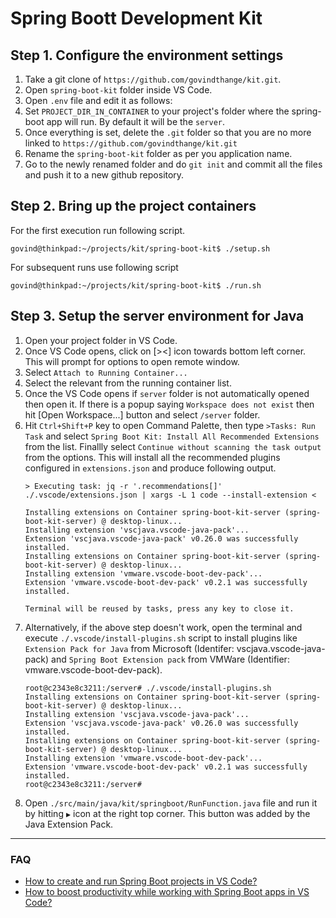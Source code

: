 # Spring Boott Development Kit

## Step 1. Configure the environment settings

1. Take a git clone of `https://github.com/govindthange/kit.git`.
2. Open `spring-boot-kit` folder inside VS Code.
3. Open `.env` file and edit it as follows:
4. Set `PROJECT_DIR_IN_CONTAINER` to your project's folder where the spring-boot app will run. By default it will be the `server`.
5. Once everything is set, delete the `.git` folder so that you are no more linked to `https://github.com/govindthange/kit.git`
6. Rename the `spring-boot-kit` folder as per you application name.
7. Go to the newly renamed folder and do `git init` and commit all the files and push it to a new github repository.

## Step 2. Bring up the project containers

For the first execution run following script.

```
govind@thinkpad:~/projects/kit/spring-boot-kit$ ./setup.sh
```

For subsequent runs use following script
```
govind@thinkpad:~/projects/kit/spring-boot-kit$ ./run.sh
```

## Step 3. Setup the server environment for Java

1. Open your project folder in VS Code.
2. Once VS Code opens, click on [><] icon towards bottom left corner. This will prompt for options to open remote window.
3. Select `Attach to Running Container...`
4. Select the relevant from the running container list.
5. Once the VS Code opens if `server` folder is not automatically opened then open it. If there is a popup saying `Workspace does not exist` then hit [Open Workspace...] button and select `/server` folder.
6. Hit `Ctrl+Shift+P` key to open Command Palette, then type `>Tasks: Run Task` and select `Spring Boot Kit: Install All Recommended Extensions` from the list. Finallly select `Continue without scanning the task output` from the options. This will install all the recommended plugins configured in `extensions.json` and produce following output.
    ```
    > Executing task: jq -r '.recommendations[]' ./.vscode/extensions.json | xargs -L 1 code --install-extension <

    Installing extensions on Container spring-boot-kit-server (spring-boot-kit-server) @ desktop-linux...
    Installing extension 'vscjava.vscode-java-pack'...
    Extension 'vscjava.vscode-java-pack' v0.26.0 was successfully installed.
    Installing extensions on Container spring-boot-kit-server (spring-boot-kit-server) @ desktop-linux...
    Installing extension 'vmware.vscode-boot-dev-pack'...
    Extension 'vmware.vscode-boot-dev-pack' v0.2.1 was successfully installed.

    Terminal will be reused by tasks, press any key to close it.
    ```
7. Alternatively, if the above step doesn't work, open the terminal and execute `./.vscode/install-plugins.sh` script to install plugins like `Extension Pack for Java` from Microsoft (Identifer: vscjava.vscode-java-pack) and `Spring Boot Extension pack` from VMWare (Identifier: vmware.vscode-boot-dev-pack).
    ```
    root@c2343e8c3211:/server# ./.vscode/install-plugins.sh 
    Installing extensions on Container spring-boot-kit-server (spring-boot-kit-server) @ desktop-linux...
    Installing extension 'vscjava.vscode-java-pack'...
    Extension 'vscjava.vscode-java-pack' v0.26.0 was successfully installed.
    Installing extensions on Container spring-boot-kit-server (spring-boot-kit-server) @ desktop-linux...
    Installing extension 'vmware.vscode-boot-dev-pack'...
    Extension 'vmware.vscode-boot-dev-pack' v0.2.1 was successfully installed.
    root@c2343e8c3211:/server# 
    ```
8. Open `./src/main/java/kit/springboot/RunFunction.java` file and run it by hitting `▶️` icon at the right top corner. This button was added by the Java Extension Pack.

---

### FAQ

- [How to create and run Spring Boot projects in VS Code?](https://www.youtube.com/watch?v=RBmWIACTiKI)
- [How to boost productivity while working with Spring Boot apps in VS Code?](https://www.youtube.com/watch?v=XbpFSyeMYfg)
